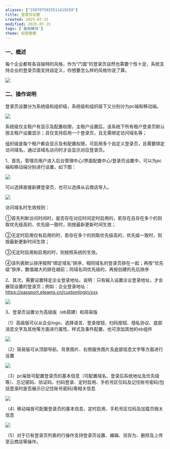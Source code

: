 ```yaml
---
aliases: ["2507075925511419259"]
title: 登录页设置
created: 2025-07-15
modified: 2025-07-15
tags: ['基础模块']
theme: 权限管理
---
```


### 一、概述

每个企业都有各自独特的风格，作为“门面”的登录页自然也需要个性十足，系统支持企业的登录页面支持自定义，你想要怎么样的风格你说了算。

![](https://myhelpdoc.oss-cn-heyuan.aliyuncs.com/mdimages/2ee2baf8a82328b28604f50ced221d1f.jpg)

### 二、操作说明

登录页设置分为系统级和组织级，系统级和组织级下又分别分为pc端和移动端。

![](https://myhelpdoc.oss-cn-heyuan.aliyuncs.com/mdimages/3f92a558820642de5657441b9d42a969.jpg)

系统级仅主租户有显示及配置权限，主租户设置后，该系统下所有租户登录页默认按主租户设置显示；且仅支持启用一个登录页，且无需绑定访问域名等；

组织级是每个租户都会显示及有配置权限，可启用多个自定义登录页，且需要绑定访问域名，通过该域名访问时才会显示对应登录页。

1、首先，管理员用户进入后台管理中心/界面配置中心/登录页设置中，可以为pc端和移动端分别进行设置，如下图：

![](https://myhelpdoc.oss-cn-heyuan.aliyuncs.com/mdimages/4fe182df6f79a1154176fd88b2b4fe49.jpg)

可以选择直接新建登录页，也可以选择从云商店导入。

![](https://myhelpdoc.oss-cn-heyuan.aliyuncs.com/mdimages/49f7c8de485902ae1a5ba4d6e9f9888d.jpg)

访问域名时生效规则：

①首先判断访问时间时，是否存在对应时间定时启用的，若存在且存在多个的则取优先级高的，优先级一致时，则按最新更新时间生效；

②无定时启用仅有启用的时，若存在多个的则取优先级高的，优先级一致时，则按最新更新时间生效；

③无定时启用和启用的时，则按照系统的生效。

④该列表默认排序按照“绑定域名”排序，相同域名的登录页排在一起；再按“优先级”排序，数值越大的排在越前；同域名同优先级的，再按创建的先后排序

2、其次，需要设置特定企业登录地址。说明：只有输入设置企业登录地址，才会展现设置的登录页；例如：企业登录地址：https://passport.eteams.cn/customlogin/xxx

![](https://myhelpdoc.oss-cn-heyuan.aliyuncs.com/mdimages/ca0e84ceec63cd0c56fe004eaf3de0fd.jpg)

3、登录页设置分为高级版（eb搭建）和简易版

（1）高级版可以从企业logo、选择语言、登录按钮、扫码按钮、隐私协议、底部消息文字及其他等方面进行属性、样式及事件配置，也可添加其他的eb组件

![](https://myhelpdoc.oss-cn-heyuan.aliyuncs.com/mdimages/1a9936c28610a431b6ec24b2653fadd3.jpg)

（2）简易版可从顶部导航、背景图片、右侧服务图片及底部信息文字等方面进行设置

![](https://myhelpdoc.oss-cn-heyuan.aliyuncs.com/mdimages/39f5a97ef9bbab1bb253f6cebd35f611.jpg)

（3）pc端皆可配置登录页的基本信息（可配置域名、登录后系统地址及优先级等）、忘记密码、验证码、扫码登录、定时启用、手机号区位码及记住账号密码(包括登录时是否展示已记住账号密码)等相关信息

![](https://myhelpdoc.oss-cn-heyuan.aliyuncs.com/mdimages/e291e922395dcac6a2e62429c6a98dfd.jpg)

（4）移动端皆可配置登录页的基本信息、定时启用、手机号区位码及加载页相关信息

![](https://myhelpdoc.oss-cn-heyuan.aliyuncs.com/mdimages/475297d9101f1f834559fcc7fcc89ba0.jpg)

（5）对于已有登录页列表的行操作支持登录页设置、编辑、另存为、删除及上传至云商店等操作。


